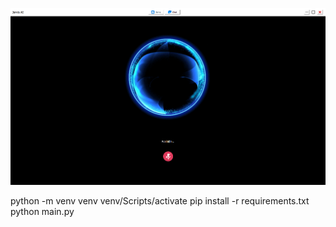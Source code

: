 ![App Screenshot](https://github.com/pratham13103/Jarvis-AI/blob/main/Jarvis.png)

python -m venv venv
venv/Scripts/activate
pip install -r requirements.txt
python main.py       

